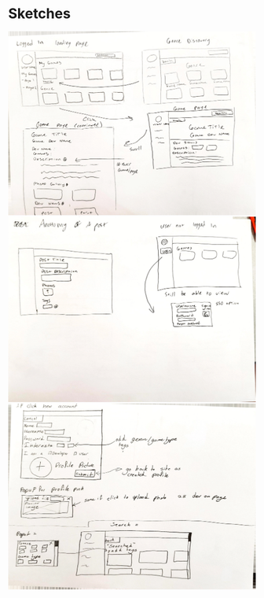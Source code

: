 # Sketches
![sketch1](https://github.com/ChicoState/UX-Indie-Link/blob/43350e29b91c85a6b93ddcfa8c8548bcf6240f38/sketches/sketch1.png)
![sketch2](https://github.com/ChicoState/UX-Indie-Link/blob/43350e29b91c85a6b93ddcfa8c8548bcf6240f38/sketches/sketch2.png)
![sketch3](https://github.com/ChicoState/UX-Indie-Link/blob/43350e29b91c85a6b93ddcfa8c8548bcf6240f38/sketches/sketch3.png)
